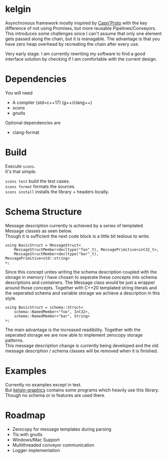 # kelgin

Asynchronous framework mostly inspired by [Capn'Proto](https://github.com/capnproto/capnproto) with the key difference of not
using Promises, but more reusable Pipelines/Conveyors. This introduces some challenges since I can't assume that only one
element gets passed along the chain, but it is managable. The advantage is that you have zero heap overhead by recreating the chain after every use.  

Very early stage. I am currently rewriting my software to find a good interface solution by checking if I am comfortable with the current design.  

# Dependencies  

You will need  

* A compiler (std=c++17) (g++/clang++)  
* scons  
* gnutls  

Optional dependencies are  

* clang-format  

# Build  

Execute `scons`.  
It's that simple.  

`scons test` build the test cases.  
`scons format` formats the sources.  
`scons install` installs the library + headers locally.  

# Schema Structure  

Message description currently is achieved by a series of templated Message classes as seen below.  
Though it is sufficient the next code block is a little bit tedious to write.  

```
using BasicStruct = MessageStruct<
	MessageStructMember<decltype("foo"_t), MessagePrimitive<int32_t>,
	MessageStructMember<decltype("bar"_t), MessagePrimitive<std::string>
>;
```  
  
Since this concept unites writing the schema description coupled with the storage in memory I have chosen to seperate these concepts into
schema descriptions and containers. The Message class would be just a wrapper around those concepts. Together with C++20 templated string literals and
the seperated schema and variable storage we achieve a description in this style.  

```
using BasicStruct = schema::Struct<
	schema::NamedMember<"foo", Int32>,
	schema::NamedMember<"bar", String>	
>;
```  

The main advantage is the increased readibility. Together with the seperated storage we are now able to implement zerocopy storage patterns.  
This message description change is currently being developed and the old message description / schema classes will be removed when it is finished.  

# Examples  

Currently no examples except in test.  
But [kelgin-graphics](https://github.com/keldu/kelgin-graphics) contains some programs which heavily use
this library. Though no schema or io features are used there.  

# Roadmap  

* Zerocopy for message templates during parsing  
* Tls with gnutls  
* Windows/Mac Support  
* Multithreaded conveyor communication  
* Logger implementation  
